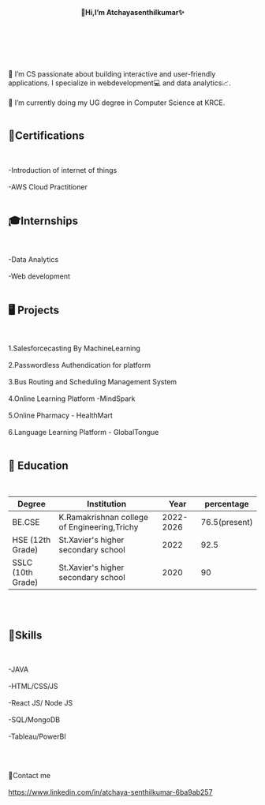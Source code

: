 <header> <b>👋Hi,I’m Atchayasenthilkumar✨</b>

</header><br><br><br>
<body>
<bg color = "grey">
 👀 I’m CS passionate about building interactive and user-friendly applications. I specialize in webdevelopment💻 and data analytics📈. <br><br>
 🌱 I’m currently doing my UG degree in Computer Science at KRCE.<br><br>

<h2><b>📜Certifications</b></h2><br>

-Introduction of internet of things<br><br>
-AWS Cloud Practitioner<br><br>

<h2><b>🎓Internships</b></h2><br>

-Data Analytics<br><br>
-Web development<br><br>

<h2><b>🖥️ Projects</b></h2><br>

1.Salesforcecasting By MachineLearning<br><br>
2.Passwordless Authendication for platform<br><br>
3.Bus Routing and Scheduling Management System<br><br>
4.Online Learning Platform -MindSpark<br><br>
5.Online Pharmacy - HealthMart<br><br>
6.Language Learning Platform - GlobalTongue<br><br>

<h2><b> 🏢 Education</b></h2><br>

<table>
  <thead>
    <tr>
      <th>Degree</th>
      <th>Institution</th>
      <th>Year</th>
      <th>percentage</th>
    </tr>
  </thead>
  <tbody>
    <tr>
      <td>BE.CSE</td>
      <td> K.Ramakrishnan college of Engineering,Trichy</td>
      <td>2022-2026</td>
      <td>76.5(present)</td>
    </tr>
    <tr>
      <td>HSE (12th Grade)</td>
      <td>St.Xavier's higher secondary school</td>
      <td>2022</td>
      <td>92.5</td>
    </tr>
    <tr>
      <td>SSLC (10th Grade)</td>
      <td>St.Xavier's higher secondary school</td>
      <td>2020</td>
      <td>90</td>
    </tr>
  </tbody>
</table>
<br><br>

<h2><b>💪Skills </b></h2><br>

-JAVA<br><br>
-HTML/CSS/JS<br><br>
-React JS/ Node JS<br><br>
-SQL/MongoDB<br><br>
-Tableau/PowerBI<br><br>

</body><br>

<footer>
 
  🔗Contact me<br><br>
   https://www.linkedin.com/in/atchaya-senthilkumar-6ba9ab257
  
 
</footer>
